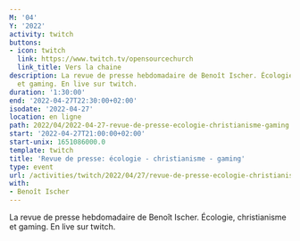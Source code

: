 ```yaml
---
M: '04'
Y: '2022'
activity: twitch
buttons:
- icon: twitch
  link: https://www.twitch.tv/opensourcechurch
  link_title: Vers la chaine
description: La revue de presse hebdomadaire de Benoît Ischer. Écologie, christianisme
  et gaming. En live sur twitch.
duration: '1:30:00'
end: '2022-04-27T22:30:00+02:00'
isodate: '2022-04-27'
location: en ligne
path: 2022/04/2022-04-27-revue-de-presse-ecologie-christianisme-gaming.md
start: '2022-04-27T21:00:00+02:00'
start-unix: 1651086000.0
template: twitch
title: 'Revue de presse: écologie - christianisme - gaming'
type: event
url: /activities/twitch/2022/04/27/revue-de-presse-ecologie-christianisme-gaming
with:
- Benoît Ischer
---
```

La revue de presse hebdomadaire de Benoît Ischer. Écologie, christianisme et gaming. En live sur twitch.